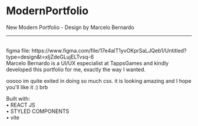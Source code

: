 # ModernPortfolio 

New Modern Portfolio - Design by Marcelo Bernardo
<hr>
<br>
figma file: https://www.figma.com/file/17e4aIT1yvOKprSaLJQeb1/Untitled?type=design&t=xljZdeGLujELTvsq-6 <br>
Marcelo Bernardo is a UI/UX especialist at TappsGames and kindly developed this portfolio for me, exactly the way I wanted.<br>

ooooo im quite exited in doing so much css. it is looking amazing and I hope you'll like it :)
brb 

Built with:<br>
• REACT JS<br>
• STYLED COMPONENTS<br>
• vite<br>
<br>

